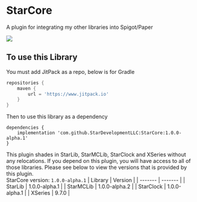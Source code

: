 # StarCore
A plugin for integrating my other libraries into Spigot/Paper

[![](https://jitpack.io/v/StarDevelopmentLLC/StarCore.svg)](https://jitpack.io/#StarDevelopmentLLC/StarCore)
## To use this Library
You must add JitPack as a repo, below is for Gradle  
```groovy
repositories {
    maven {
        url = 'https://www.jitpack.io'
    }
}
```  
Then to use this library as a dependency  
```goovy
dependencies {
    implementation 'com.github.StarDevelopmentLLC:StarCore:1.0.0-alpha.1'
}
```  
This plugin shades in StarLib, StarMCLib, StarClock and XSeries without any relocations. If you depend on this plugin, you will have access to all of those libraries. Please see below to view the versions that is provided by this plugin.  
StarCore version: `1.0.0-alpha.1`
| Library | Version |
| ------- | ------- | 
| StarLib | 1.0.0-alpha.1 |
| StarMCLib | 1.0.0-alpha.2 |
| StarClock | 1.0.0-alpha.1 |
| XSeries | 9.7.0 |

